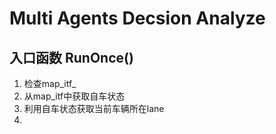 # Multi Agents Decsion Analyze

## 入口函数 RunOnce()
1. 检查map_itf_
2. 从map_itf中获取自车状态
3. 利用自车状态获取当前车辆所在lane
4. 